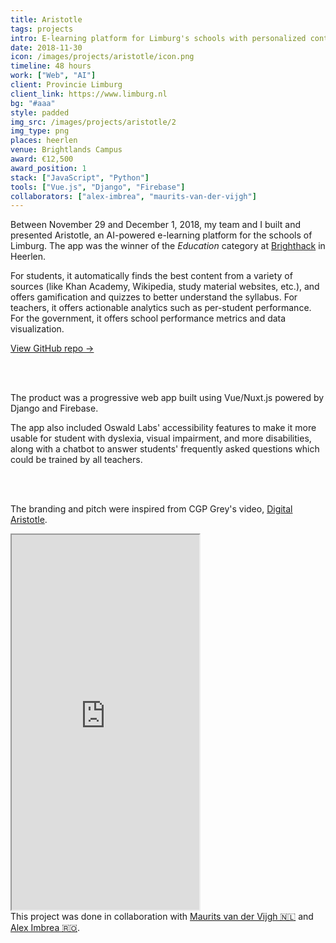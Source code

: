 ```yaml
---
title: Aristotle
tags: projects
intro: E-learning platform for Limburg's schools with personalized content recommendations and actionable analytics
date: 2018-11-30
icon: /images/projects/aristotle/icon.png
timeline: 48 hours
work: ["Web", "AI"]
client: Provincie Limburg
client_link: https://www.limburg.nl
bg: "#aaa"
style: padded
img_src: /images/projects/aristotle/2
img_type: png
places: heerlen
venue: Brightlands Campus
award: €12,500
award_position: 1
stack: ["JavaScript", "Python"]
tools: ["Vue.js", "Django", "Firebase"]
collaborators: ["alex-imbrea", "maurits-van-der-vijgh"]
---
```


Between November 29 and December 1, 2018, my team and I built and presented Aristotle, an AI-powered e-learning platform for the schools of Limburg. The app was the winner of the *Education* category at [Brighthack](http://brighthack.eu) in Heerlen.

For students, it automatically finds the best content from a variety of sources (like Khan Academy, Wikipedia, study material websites, etc.), and offers gamification and quizzes to better understand the syllabus. For teachers, it offers actionable analytics such as per-student performance. For the government, it offers school performance metrics and data visualization.

[View GitHub repo &rarr;](https://github.com/AnandChowdhary/aristotle)

<div class="two-images">
  <img alt="" src="/images/projects/aristotle/1.png">
  <img alt="" src="/images/projects/aristotle/2.png">
</div>

<div class="two-images">
  <img alt="" src="/images/projects/aristotle/3.png">
  <img alt="" src="/images/projects/aristotle/4.png">
</div>

The product was a progressive web app built using Vue/Nuxt.js powered by Django and Firebase.

The app also included Oswald Labs' accessibility features to make it more usable for student with dyslexia, visual impairment, and more disabilities, along with a chatbot to answer students' frequently asked questions which could be trained by all teachers.

<div class="two-images">
  <img alt="" src="/images/projects/aristotle/5.png">
  <img alt="" src="/images/projects/aristotle/6.png">
</div>

<div class="two-images">
  <img alt="" src="/images/projects/aristotle/7.png">
  <img alt="" src="/images/projects/aristotle/8.png">
</div>

The branding and pitch were inspired from CGP Grey's video, [Digital Aristotle](https://www.youtube.com/watch?v=7vsCAM17O-M).

<iframe class="video-embed" height="600" src="https://www.youtube.com/embed/223RTMXXtxc" loading="lazy"></iframe>

<footer>This project was done in collaboration with <a href="http://vandervijgh.it">Maurits van der Vijgh 🇳🇱</a> and <a href="https://aleximbrea.com">Alex Imbrea 🇷🇴</a>.</footer>